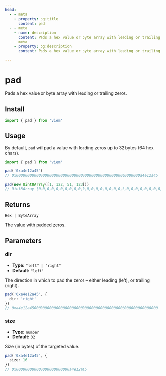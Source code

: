 ```yaml
---
head:
  - - meta
    - property: og:title
      content: pad
  - - meta
    - name: description
      content: Pads a hex value or byte array with leading or trailing zeros.
  - - meta
    - property: og:description
      content: Pads a hex value or byte array with leading or trailing zeros.

---
```


# pad

Pads a hex value or byte array with leading or trailing zeros.

## Install

```ts
import { pad } from 'viem'
```

## Usage

By default, `pad` will pad a value with leading zeros up to 32 bytes (64 hex chars).

```ts
import { pad } from 'viem'

pad('0xa4e12a45')
// 0x00000000000000000000000000000000000000000000000000000000a4e12a45

pad(new Uint8Array([1, 122, 51, 123]))
// Uint8Array [0,0,0,0,0,0,0,0,0,0,0,0,0,0,0,0,0,0,0,0,0,0,0,0,0,0,0,0,1,122,51,123]
```

## Returns

`Hex | ByteArray`

The value with padded zeros.

## Parameters

### dir

- **Type:** `"left" | "right"`
- **Default:** `"left"`

The direction in which to pad the zeros – either leading (left), or trailing (right).

```ts
pad('0xa4e12a45', {
  dir: 'right'
})
// 0xa4e12a4500000000000000000000000000000000000000000000000000000000
```

### size

- **Type:** `number`
- **Default:** `32`

Size (in bytes) of the targeted value.

```ts
pad('0xa4e12a45', {
  size: 16
})
// 0x000000000000000000000000a4e12a45
```

